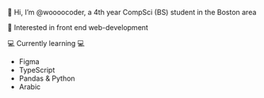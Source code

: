 👋 Hi, I’m @woooocoder, a 4th year CompSci (BS) student in the Boston area

👀 Interested in front end web-development 

💻 Currently learning 💻 
   - Figma
   - TypeScript
   - Pandas & Python
   - Arabic
<!--- 🥼 What I'm Working on 🥼 --->

<!---
woooocoder/woooocoder is a ✨ special ✨ repository because its `README.md` (this file) appears on your GitHub profile.
You can click the Preview link to take a look at your changes.
--->
